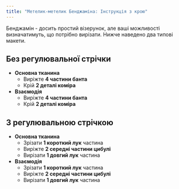 ```yaml
---
title: "Метелик-метелик Бенджаміна: Інструкція з крою"
---
```


Бенджамін - досить простий візерунок, але ваші можливості визначатимуть, що потрібно вирізати. Нижче наведено два типові макети.

## Без регулювальної стрічки

- **Основна тканина**
  - Виріжте **4 частини банта**
  - Крій **2 деталі коміра**
- **Взаємодія**
  - Виріжте **4 частини банта**
  - Крій **2 деталі коміра**

## З регулювальною стрічкою

- **Основна тканина**
  - Зрізати **1 короткий лук** частина
  - Виріжте **2 середні частини цибулі**
  - Вирізати **1 довгий лук** частина
- **Взаємодія**
  - Зрізати **1 короткий лук** частина
  - Виріжте **2 середні частини цибулі**
  - Вирізати **1 довгий лук** частина
